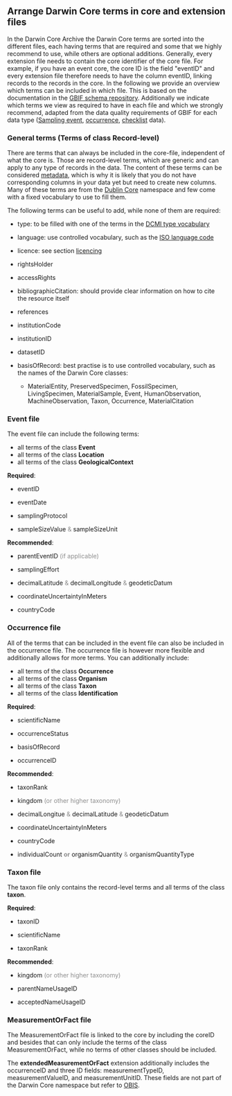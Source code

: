 ## Arrange Darwin Core terms in core and extension files

In the Darwin Core Archive the Darwin Core terms are sorted into the different files, each having terms that are required and some that we highly recommend to use, while others are optional additions. Generally, every extension file needs to contain the core identifier of the core file. For example, if you have an event core, the core ID is the field "eventID" and every extension file therefore needs to have the column eventID, linking records to the records in the core. In the following we provide an overview which terms can be included in which file. This is based on the documentation in the [GBIF schema repository](https://rs.gbif.org/extensions.html). Additionally we indicate which terms we view as required to have in each file and which we strongly recommend, adapted from the data quality requirements of GBIF for each data type ([Sampling event](https://www.gbif.org/data-quality-requirements-sampling-events), [occurrence](https://www.gbif.org/data-quality-requirements-occurrences), [checklist](https://www.gbif.org/data-quality-requirements-checklists) data).

### General terms (Terms of class Record-level)

There are terms that can always be included in the core-file, independent of what the core is. Those are record-level terms, which are generic and can apply to any type of records in the data. The content of these terms can be considered [metadata](#metadata), which is why it is likely that you do not have corresponding columns in your data yet but need to create new columns. Many of these terms are from the [Dublin Core](#dublincore) namespace and few come with a fixed vocabulary to use to fill them.

The following terms can be useful to add, while none of them are required:

-   type: to be filled with one of the terms in the [DCMI type vocabulary](https://www.dublincore.org/specifications/dublin-core/dcmi-terms/#section-7)

-   language: use controlled vocabulary, such as the [ISO language code](https://www.w3schools.com/tags/ref_language_codes.asp)

-   licence: see section [licencing](#Licencing)

-   rightsHolder

-   accessRights

-   bibliographicCitation: should provide clear information on how to cite the resource itself

-   references

-   institutionCode

-   institutionID

-   datasetID

-   basisOfRecord: best practise is to use controlled vocabulary, such as the names of the Darwin Core classes:

    -   MaterialEntity, PreservedSpecimen, FossilSpecimen, LivingSpecimen, MaterialSample, Event, HumanObservation, MachineObservation, Taxon, Occurrence, MaterialCitation

### Event file

The event file can include the following terms:

-   all terms of the class **Event**
-   all terms of the class **Location**
-   all terms of the class **GeologicalContext**


**Required**:

- eventID

- eventDate

- samplingProtocol

- sampleSizeValue <span style="color: #1a1a1a7d;">&</span> sampleSizeUnit 


**Recommended**:

- parentEventID <span style="color: #1a1a1a7d;">(if applicable)</span>

- samplingEffort

- decimalLatitude <span style="color: #1a1a1a7d;">&</span> decimalLongitude <span style="color: #1a1a1a7d;">&</span> geodeticDatum

- coordinateUncertaintyInMeters

- countryCode


### Occurrence file

All of the terms that can be included in the event file can also be included in the occurrence file. The occurrence file is however more flexible and additionally allows for more terms. You can additionally include:

- all terms of the class **Occurrence**
- all terms of the class **Organism**
- all terms of the class **Taxon**
- all terms of the class **Identification**


**Required**:

- scientificName

- occurrenceStatus

- basisOfRecord

- occurrenceID


**Recommended**:

- taxonRank

- kingdom <span style="color: #1a1a1a7d;">(or other higher taxonomy)</span>

- decimalLongitue <span style="color: #1a1a1a7d;">&</span> decimalLatitude <span style="color: #1a1a1a7d;">&</span> geodeticDatum

- coordinateUncertaintyInMeters

- countryCode

- individualCount <span style="color: #1a1a1a7d;">**or**</span> organismQuantity <span style="color: #1a1a1a7d;">&</span> organismQuantityType


### Taxon file

The taxon file only contains the record-level terms and all terms of the class **taxon**. 


**Required**:

- taxonID

- scientificName

- taxonRank


**Recommended**:

- kingdom <span style="color: #1a1a1a7d;">(or other higher taxonomy)</span>

- parentNameUsageID

- acceptedNameUsageID


### MeasurementOrFact file

The MeasurementOrFact file is linked to the core by including the coreID and besides that can only include the terms of the class MeasurementOrFact, while no terms of other classes should be included. 

The **extendedMeasurementOrFact** extension additionally includes the occurrenceID and three ID fields: measurementTypeID, measurementValueID, and measurementUnitID. These fields are not part of the Darwin Core namespace but refer to [OBIS](#OBIS).

<div>
